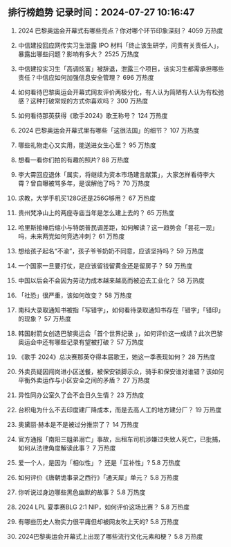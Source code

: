 
## 排行榜趋势 记录时间：2024-07-27 10:16:47
  
  1. 2024 巴黎奥运会开幕式有哪些亮点？你对哪个环节印象深刻？ 4059 万热度
    
  2. 中信建投回应网传实习生泄露 IPO 材料「终止该生研学，问责有关责任人」，暴露出哪些问题？影响有多大？ 2525 万热度
    
  3. 中信建投实习生「高调炫富」被辞退，泄露三个项目，该实习生都需承担哪些责任？中信应如何加强信息安全管理？ 696 万热度
    
  4. 如何看待巴黎奥运会开幕式网友评价两极分化，有人认为简陋有人认为有松弛感？这种打破常规的方式你喜欢吗？ 300 万热度
    
  5. 如何看待那英获得《歌手2024》歌王称号？ 124 万热度
    
  6. 2024 巴黎奥运会开幕式里有哪些「这很法国」的细节？ 107 万热度
    
  7. 哪些礼物走心又实用，能送进女生心里？ 95 万热度
    
  8. 想看一看你们拍的有趣的照片? 88 万热度
    
  9. 李大霄回应退休「属实，将继续为资本市场建言献策」，大家怎样看待李大霄？曾自曝被骂多年，是误解他了吗？ 70 万热度
    
  10. 求教，大学手机买128G还是256G够用？ 67 万热度
    
  11. 贵州梵净山上的两座寺庙当年是怎么建上去的？ 65 万热度
    
  12. 哈里斯接棒后缩小与特朗普民调差距，如何解读？这一趋势会「昙花一现」吗，未来两党如何竞选冲刺？ 61 万热度
    
  13. 想给孩子起名“不渝”，孩子爷爷奶奶不同意，应该坚持吗？ 59 万热度
    
  14. 一个国家一旦要打仗，是应该留钱留黄金还是留房子？ 59 万热度
    
  15. 中国以后会不会因为劳动力成本越来越高而被迫去工业化？ 58 万热度
    
  16. 「社恐」很严重，该如何改变？ 58 万热度
    
  17. 南科大录取通知书被指「写错字」，如何看待录取通知书存在「错字」「错印」的现象？ 57 万热度
    
  18. 韩国射箭女创造巴黎奥运会「首个世界纪录 」，如何评价这一成绩？此次巴黎奥运会中还有哪些记录有望被打破？ 57 万热度
    
  19. 《歌手 2024》总决赛那英夺得本届歌王，她这一季表现如何？ 28 万热度
    
  20. 外卖员疑因闯岗进小区送餐，被保安锁脚示众，骑手和保安谁对谁错？该如何平衡外卖运作与小区安全之间的矛盾？ 27 万热度
    
  21. 异性同办公室久了会不会日久生情？ 23 万热度
    
  22. 台积电为什么不去印度建厂降成本，而是去高人工的地方建分厂？ 19 万热度
    
  23. 奥黛丽·赫本是不是被过分推崇了？ 14 万热度
    
  24. 官方通报「南阳三姐弟溺亡」事故，出租车司机涉嫌过失致人死亡，已批捕，如何从法律角度解读此事？ 7 万热度
    
  25. 爱一个人，是因为「相似性」？ 还是「互补性」? 5.8 万热度
    
  26. 如何评价《唐朝诡事录之西行》「通天犀」单元？ 5.8 万热度
    
  27. 你听说过身边哪些黑色幽默的故事？ 5.8 万热度
    
  28. 2024 LPL 夏季赛BLG 2:1 NIP，如何评价这场比赛？ 5.8 万热度
    
  29. 有哪些历史人物实力很平庸但却被网友吹上天的? 5.8 万热度
    
  30. 2024巴黎奥运会开幕式上出现了哪些流行文化元素和梗？ 5.8 万热度
    